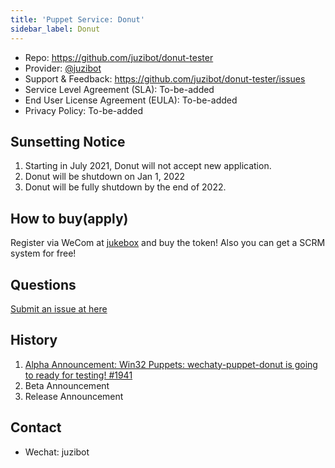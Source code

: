 ```yaml
---
title: 'Puppet Service: Donut'
sidebar_label: Donut
---
```


- Repo: <https://github.com/juzibot/donut-tester>
- Provider: [@juzibot](https://github.com/juzibot)
- Support & Feedback: <https://github.com/juzibot/donut-tester/issues>
- Service Level Agreement (SLA): To-be-added
- End User License Agreement (EULA): To-be-added
- Privacy Policy: To-be-added

## Sunsetting Notice

1. Starting in July 2021, Donut will not accept new application.
1. Donut will be shutdown on Jan 1, 2022
1. Donut will be fully shutdown by the end of 2022.

## How to buy(apply)

Register via WeCom at [jukebox](https://qiwei.juzibot.com/user/login?isWechaty=true) and buy the token! Also you can get a SCRM system for free!

## Questions

[Submit an issue at here](https://github.com/wechaty/puppet-service-providers/issues/new?assignees=windmemory&labels=donut&template=donut.md&title=Donut%3A+)

## History

1. [Alpha Announcement: Win32 Puppets: wechaty-puppet-donut is going to ready for testing! #1941](https://github.com/wechaty/wechaty/issues/1941)
1. Beta Announcement
1. Release Announcement

## Contact

- Wechat: juzibot
